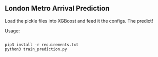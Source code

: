 ## London Metro Arrival Prediction

Load the pickle files into XGBoost and feed it the configs. The predict!

Usage:
```

pip3 install -r requirements.txt
python3 train_prediction.py
